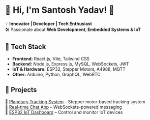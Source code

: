 # 🚀 Hi, I'm Santosh Yadav! 👋  

💡 **Innovator | Developer | Tech Enthusiast**  
🛠️ Passionate about **Web Development, Embedded Systems & IoT**  
 
## 🔧 Tech Stack  
- **Frontend:** React.js, Vite, Tailwind CSS  
- **Backend:** Node.js, Express.js, MySQL, WebSockets, JWT  
- **IoT & Hardware:** ESP32, Stepper Motors, A4988, MQTT  
- **Other:** Arduino, Python, GraphQL, WebRTC  

## 🚀 Projects  
🔹 [Planetary Tracking System](#) – Stepper motor-based tracking system  
🔹 [Real-time Chat App](#) – WebSockets-powered messaging  
🔹 [ESP32 IoT Dashboard](#) – Control and monitor IoT devices  
